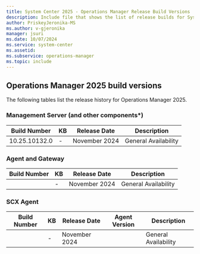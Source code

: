 ```yaml
---
title: System Center 2025 - Operations Manager Release Build Versions
description: Include file that shows the list of release builds for System Center 2025 - Operations Manager.
author: PriskeyJeronika-MS
ms.author: v-gjeronika
manager: jsuri
ms.date: 10/07/2024
ms.service: system-center
ms.assetid: 
ms.subservice: operations-manager
ms.topic: include
---
```


## Operations Manager 2025 build versions

The following tables list the release history for Operations Manager 2025.

### Management Server (and other components*)

|Build Number |KB |Release Date |Description |
|-------------|---|-------------|------------|
|10.25.10132.0|-|November 2024 |General Availability |

### Agent and Gateway

|Build Number |KB |Release Date |Description |
|-------------|---|-------------|------------|
||-|November 2024 |General Availability |

### SCX Agent

|Build Number |KB |Release Date |Agent Version |Description |
|-------------|---|-------------|--------------|------------|
||-|November 2024 | |General Availability |